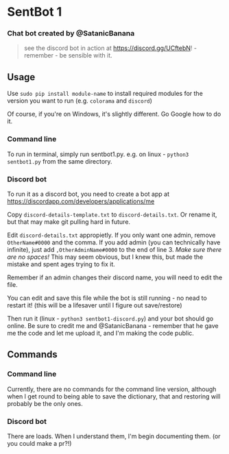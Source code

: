 # SentBot 1
### Chat bot created by @SatanicBanana

 > see the discord bot in action at https://discord.gg/UCftebN! - remember - be sensible with it.

## Usage

Use `sudo pip install module-name` to install required modules for the version you want to run (e.g. `colorama` and `discord`)

Of course, if you're on Windows, it's slightly different. Go Google how to do it.

### Command line

To run in terminal, simply run sentbot1.py.
e.g. on linux - `python3 sentbot1.py` from the same directory.

### Discord bot

To run it as a discord bot, you need to create a bot app at https://discordapp.com/developers/applications/me

Copy `discord-details-template.txt` to `discord-details.txt`. Or rename it, but that may make git pulling hard in future.

Edit `discord-details.txt` appropietly. If you only want one admin, remove `OtherName#0000` and the comma. If you add admin (you can technically have infinite), just add `,OtherAdminName#0000` to the end of line 3. _Make sure there are no spaces!_ This may seem obvious, but I knew this, but made the mistake and spent ages trying to fix it.

Remember if an admin changes their discord name, you will need to edit the file.

You can edit and save this file while the bot is still running - no nead to restart it! (this will be a lifesaver until I figure out save/restore)

Then run it (linux - `python3 sentbot1-discord.py`) and your bot should go online. Be sure to credit me and @SatanicBanana - remember that he gave me the code and let me upload it, and I'm making the code public.

## Commands

### Command line

Currently, there are no commands for the command line version, although when I get round to being able to save the dictionary, that and restoring will probably be the only ones.

### Discord bot

There are loads. When I understand them, I'm begin documenting them. (or you could make a pr?!)

